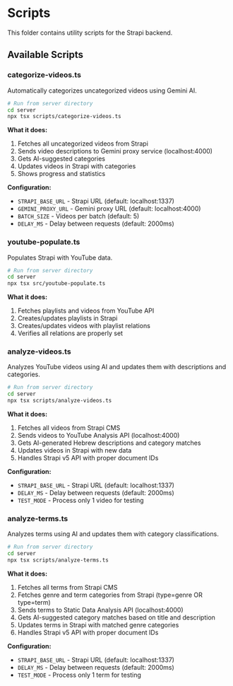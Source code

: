 # Scripts

This folder contains utility scripts for the Strapi backend.

## Available Scripts

### categorize-videos.ts
Automatically categorizes uncategorized videos using Gemini AI.

```bash
# Run from server directory
cd server
npx tsx scripts/categorize-videos.ts
```

**What it does:**
1. Fetches all uncategorized videos from Strapi
2. Sends video descriptions to Gemini proxy service (localhost:4000)
3. Gets AI-suggested categories
4. Updates videos in Strapi with categories
5. Shows progress and statistics

**Configuration:**
- `STRAPI_BASE_URL` - Strapi URL (default: localhost:1337)
- `GEMINI_PROXY_URL` - Gemini proxy URL (default: localhost:4000)
- `BATCH_SIZE` - Videos per batch (default: 5)
- `DELAY_MS` - Delay between requests (default: 2000ms)

### youtube-populate.ts
Populates Strapi with YouTube data.

```bash
# Run from server directory
cd server
npx tsx src/youtube-populate.ts
```

**What it does:**
1. Fetches playlists and videos from YouTube API
2. Creates/updates playlists in Strapi
3. Creates/updates videos with playlist relations
4. Verifies all relations are properly set

### analyze-videos.ts
Analyzes YouTube videos using AI and updates them with descriptions and categories.

```bash
# Run from server directory
cd server
npx tsx scripts/analyze-videos.ts
```

**What it does:**
1. Fetches all videos from Strapi CMS
2. Sends videos to YouTube Analysis API (localhost:4000)
3. Gets AI-generated Hebrew descriptions and category matches
4. Updates videos in Strapi with new data
5. Handles Strapi v5 API with proper document IDs

**Configuration:**
- `STRAPI_BASE_URL` - Strapi URL (default: localhost:1337)
- `DELAY_MS` - Delay between requests (default: 2000ms)
- `TEST_MODE` - Process only 1 video for testing

### analyze-terms.ts
Analyzes terms using AI and updates them with category classifications.

```bash
# Run from server directory
cd server
npx tsx scripts/analyze-terms.ts
```

**What it does:**
1. Fetches all terms from Strapi CMS
2. Fetches genre and term categories from Strapi (type=genre OR type=term)
3. Sends terms to Static Data Analysis API (localhost:4000)
4. Gets AI-suggested category matches based on title and description
5. Updates terms in Strapi with matched genre categories
6. Handles Strapi v5 API with proper document IDs

**Configuration:**
- `STRAPI_BASE_URL` - Strapi URL (default: localhost:1337)
- `DELAY_MS` - Delay between requests (default: 2000ms)
- `TEST_MODE` - Process only 1 term for testing
